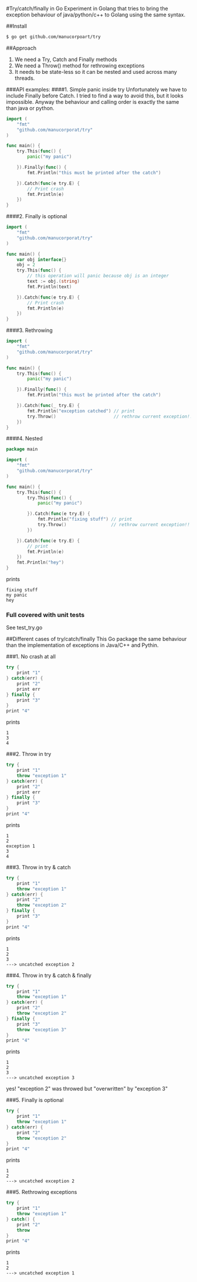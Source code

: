 #Try/catch/finally in Go
Experiment in Golang that tries to bring the exception behaviour of java/python/c++ to Golang using the same syntax.

##Install
```bash
$ go get github.com/manucorpoart/try
```

##Approach

1. We need a Try, Catch and Finally methods
2. We need a Throw() method for rethrowing exceptions
3. It needs to be state-less so it can be nested and used across many threads.

###API examples:
####1. Simple panic inside try
Unfortunately we have to include Finally before Catch. I tried to find a way to avoid this, but it looks impossible. Anyway the behaviour and calling order is exactly the same than java or python.

```go
import (
	"fmt"
	"github.com/manucorporat/try"
)

func main() {
	try.This(func() {
		panic("my panic")

	}).Finally(func() {
		fmt.Println("this must be printed after the catch")

	}).Catch(func(e try.E) {
		// Print crash
		fmt.Println(e)
	})
}
```

####2. Finally is optional

```go
import (
	"fmt"
	"github.com/manucorporat/try"
)

func main() {
	var obj interface{}
	obj = 2
	try.This(func() {
		// this operation will panic because obj is an integer
		text := obj.(string)
		fmt.Println(text)

	}).Catch(func(e try.E) {
		// Print crash
		fmt.Println(e)
	})
}
```


####3. Rethrowing

```go
import (
	"fmt"
	"github.com/manucorporat/try"
)

func main() {
	try.This(func() {
		panic("my panic")

	}).Finally(func() {
		fmt.Println("this must be printed after the catch")

	}).Catch(func(_ try.E) {
		fmt.Println("exception catched") // print
		try.Throw()                      // rethrow current exception!!
	})
}
```

####4. Nested

```go
package main

import (
	"fmt"
	"github.com/manucorporat/try"
)

func main() {
	try.This(func() {
		try.This(func() {
			panic("my panic")

		}).Catch(func(e try.E) {
			fmt.Println("fixing stuff") // print
			try.Throw()                 // rethrow current exception!!
		})

	}).Catch(func(e try.E) {
		// print
		fmt.Println(e)
	})
	fmt.Println("hey")
}
```
prints
```
fixing stuff
my panic
hey
```

### Full covered with unit tests
See test_try.go



##Different cases of try/catch/finally
This Go package the same behaviour than the implementation of exceptions in Java/C++ and Pythin.


###1. No crash at all

```java
try {
	print "1"
} catch(err) {
	print "2"
	print err
} finally {
	print "3"
}
print "4"
```
prints
```
1
3
4
```

###2. Throw in try

```java
try {
	print "1"
	throw "exception 1"
} catch(err) {
	print "2"
	print err
} finally {
	print "3"
}
print "4"
```
prints
```
1
2
exception 1
3
4
```

###3. Throw in try & catch

```java
try {
	print "1"
	throw "exception 1"
} catch(err) {
	print "2"
	throw "exception 2"
} finally {
	print "3"
}
print "4"
```
prints
```
1
2
3
---> uncatched exception 2
```

###4. Throw in try & catch & finally

```java
try {
	print "1"
	throw "exception 1"
} catch(err) {
	print "2"
	throw "exception 2"
} finally {
	print "3"
	throw "exception 3"
}
print "4"
```
prints
```
1
2
3
---> uncatched exception 3
```
yes! "exception 2" was throwed but "overwritten" by "exception 3"

###5. Finally is optional

```java
try {
	print "1"
	throw "exception 1"
} catch(err) {
	print "2"
	throw "exception 2"
}
print "4"
```
prints
```
1
2
---> uncatched exception 2
```

###5. Rethrowing exceptions

```java
try {
	print "1"
	throw "exception 1"
} catch() {
	print "2"
	throw
}
print "4"
```
prints
```
1
2
---> uncatched exception 1
```
